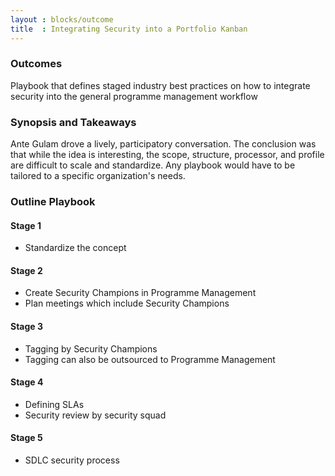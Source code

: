 ```yaml
---
layout : blocks/outcome
title  : Integrating Security into a Portfolio Kanban
---
```


### Outcomes

Playbook that defines staged industry best practices on how to integrate security into the general programme management workflow 

### Synopsis and Takeaways 

Ante Gulam drove a lively, participatory conversation.  The conclusion was that while the idea is interesting, the scope, structure, processor, and profile are difficult to scale and standardize.  Any playbook would have to be tailored to a specific organization's needs.

### Outline Playbook

#### Stage 1
 - Standardize the concept

#### Stage 2
 - Create Security Champions in Programme Management 
 - Plan meetings which include Security Champions

#### Stage 3
 - Tagging by Security Champions
 - Tagging can also be outsourced to Programme Management 

#### Stage 4
 - Defining SLAs
 - Security review by security squad

#### Stage 5
 - SDLC security process
